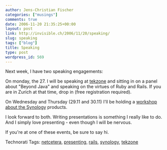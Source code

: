 ```yaml
---
author: Jens-Christian Fischer
categories: ["musings"]
comments: true
date: 2006-11-20 21:35:25+00:00
layout: post
link: http://invisible.ch/2006/11/20/speaking/
slug: speaking
tags: ["blog"]
title: Speaking
type: post
wordpress_id: 569
---
```


Next week, I have two speaking engagements:

On monday, the 27. I will be speaking at [tekzone][1] and sitting in on a panel about "Beyond Java" and speaking on the virtues of Ruby and Rails. If you are in Zurich at that time, drop in (free registration required).

On Wednesday and Thursday (29.11 and 30.11) I'll be holding a [workshop about the Synology][2] products. 

I look forward to both. Writing presentations is something I really like to do. And I simply love presenting - even though I will be nervous.

If you're at one of these events, be sure to say hi.

[1]: http://www.tekzone.ch/program/program2006/tekzoneforum-064/index.html
[2]: http://www.alltron.ch/Dienstleistungen/Schulungen/NetzwerkWorkshop/tabid/552/Default.aspx


Technorati Tags: [netcetera](http://www.technorati.com/tag/netcetera), [presenting](http://www.technorati.com/tag/presenting), [rails](http://www.technorati.com/tag/rails), [synology](http://www.technorati.com/tag/synology), [tekzone](http://www.technorati.com/tag/tekzone)
